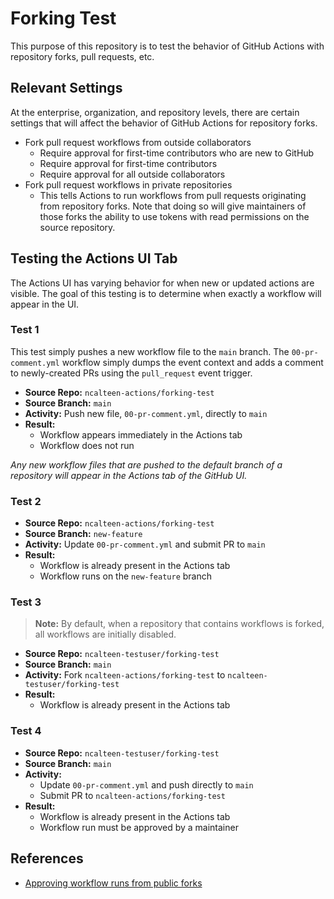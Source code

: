 # Forking Test

This purpose of this repository is to test the behavior of GitHub Actions with
repository forks, pull requests, etc.

## Relevant Settings

At the enterprise, organization, and repository levels, there are certain
settings that will affect the behavior of GitHub Actions for repository forks.

- Fork pull request workflows from outside collaborators
  - Require approval for first-time contributors who are new to GitHub
  - Require approval for first-time contributors
  - Require approval for all outside collaborators
- Fork pull request workflows in private repositories
  - This tells Actions to run workflows from pull requests originating from
    repository forks. Note that doing so will give maintainers of those forks
    the ability to use tokens with read permissions on the source repository.

## Testing the Actions UI Tab

The Actions UI has varying behavior for when new or updated actions are visible.
The goal of this testing is to determine when exactly a workflow will appear in
the UI.

### Test 1

This test simply pushes a new workflow file to the `main` branch. The
`00-pr-comment.yml` workflow simply dumps the event context and adds a comment
to newly-created PRs using the `pull_request` event trigger.

- **Source Repo:** `ncalteen-actions/forking-test`
- **Source Branch:** `main`
- **Activity:** Push new file, `00-pr-comment.yml`, directly to `main`
- **Result:**
  - Workflow appears immediately in the Actions tab
  - Workflow does not run

_Any new workflow files that are pushed to the default branch of a repository
will appear in the Actions tab of the GitHub UI._

### Test 2

- **Source Repo:** `ncalteen-actions/forking-test`
- **Source Branch:** `new-feature`
- **Activity:** Update `00-pr-comment.yml` and submit PR to `main`
- **Result:**
  - Workflow is already present in the Actions tab
  - Workflow runs on the `new-feature` branch

### Test 3

> **Note:** By default, when a repository that contains workflows is forked, all
> workflows are initially disabled.

- **Source Repo:** `ncalteen-testuser/forking-test`
- **Source Branch:** `main`
- **Activity:** Fork `ncalteen-actions/forking-test` to
  `ncalteen-testuser/forking-test`
- **Result:**
  - Workflow is already present in the Actions tab

### Test 4

- **Source Repo:** `ncalteen-testuser/forking-test`
- **Source Branch:** `main`
- **Activity:**
  - Update `00-pr-comment.yml` and push directly to `main`
  - Submit PR to `ncalteen-actions/forking-test`
- **Result:**
  - Workflow is already present in the Actions tab
  - Workflow run must be approved by a maintainer

## References

- [Approving workflow runs from public forks](https://docs.github.com/en/actions/managing-workflow-runs/approving-workflow-runs-from-public-forks)
